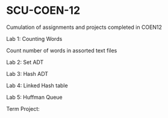 # SCU-COEN-12
Cumulation of assignments and projects completed in COEN12

Lab 1: Counting Words
  
  Count number of words in assorted text files

Lab 2: Set ADT

Lab 3: Hash ADT

Lab 4: Linked Hash table

Lab 5: Huffman Queue

Term Project:
